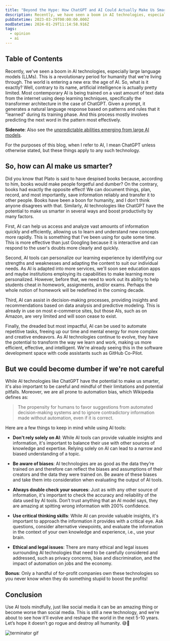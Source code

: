 ```yaml
---
title: "Beyond the Hype: How ChatGPT and AI Could Actually Make Us Smarter"
description: Recently, we have seen a boom in AI technologies, especially large language models (LLMs). This is a revolutionary period for humanity that we are living through. The world is entering a new era the age of AI. So, what is it exactly? Well, contrary to its name, artificial intelligence is actually pretty limited. But that does not mean it cannot benefit us.
pubDatetime: 2023-03-29T00:00:00.000Z
modDatetime: 2024-01-29T11:14:58.916Z
tags:
  - opinion
  - ai
---
```


## Table of Contents

Recently, we've seen a boom in AI technologies, especially large language models (LLMs). This is a revolutionary period for humanity that we're living through. The world is entering a new era: the age of AI. So, what is it exactly? Well, contrary to its name, artificial intelligence is actually pretty limited. Most contemporary AI is being trained on a vast amount of text data from the internet using deep learning techniques, specifically the transformer architecture in the case of ChatGPT. Given a prompt, it generates a natural language response based on patterns and rules that it "learned" during its training phase. And this process mostly involves predicting the next word in the pattern most effectively.

**Sidenote**: Also see the [unpredictable abilities emerging from large AI models](https://www.quantamagazine.org/the-unpredictable-abilities-emerging-from-large-ai-models-20230316/).

For the purposes of this blog, when I refer to AI, I mean ChatGPT unless otherwise stated, but these things apply to any such technology.

## So, how can AI make us smarter?

Did you know that Plato is said to have despised books because, according to him, books would make people forgetful and dumber? On the contrary, books had exactly the opposite effect! We can document things, plan, record, and most importantly, save information reliably and transfer it to other people. Books have been a boon for humanity, and I don't think anyone disagrees with that. Similarly, AI technologies like ChatGPT have the potential to make us smarter in several ways and boost productivity by many factors.

First, AI can help us access and analyze vast amounts of information quickly and efficiently, allowing us to learn and understand new concepts more rapidly. This is something that I've been using for quite some time. This is more effective than just Googling because it is interactive and can respond to the user's doubts more clearly and quickly.

Second, AI tools can personalize our learning experience by identifying our strengths and weaknesses and adapting the content to suit our individual needs. As AI is adapted into more services, we'll soon see education apps and maybe institutions employing its capabilities to make learning more personalized. However, before that, we need to work out its ability to help students cheat in homework, assignments, and/or exams. Perhaps the whole notion of homework will be redefined in the coming decade.

Third, AI can assist in decision-making processes, providing insights and recommendations based on data analysis and predictive modeling. This is already in use on most e-commerce sites, but those AIs, such as on Amazon, are very limited and will soon cease to exist.

Finally, the dreaded but most impactful, AI can be used to automate repetitive tasks, freeing up our time and mental energy for more complex and creative endeavors. As AI technologies continue to evolve, they have the potential to transform the way we learn and work, making us more efficient, effective, and intelligent. We're already seeing this in the software development space with code assistants such as GitHub Co-Pilot.

## But we could become dumber if we're not careful

While AI technologies like ChatGPT have the potential to make us smarter, it's also important to be careful and mindful of their limitations and potential pitfalls. Moreover, we are all prone to automation bias, which Wikipedia defines as:

> The propensity for humans to favor suggestions from automated decision-making systems and to ignore contradictory information made without automation, even if it is correct.

Here are a few things to keep in mind while using AI tools:

- **Don't rely solely on AI**: While AI tools can provide valuable insights and information, it's important to balance their use with other sources of knowledge and expertise. Relying solely on AI can lead to a narrow and biased understanding of a topic.

- **Be aware of biases**: AI technologies are as good as the data they’re trained on and therefore can reflect the biases and assumptions of their creators and the data they were trained on. Be aware of these biases and take them into consideration when evaluating the output of AI tools.

- **Always double check your sources**: Just as with any other source of information, it's important to check the accuracy and reliability of the data used by AI tools. Don’t trust anything that an AI model says, they are amazing at spitting wrong information with 200% confidence.

- **Use critical thinking skills**: While AI can provide valuable insights, it's important to approach the information it provides with a critical eye. Ask questions, consider alternative viewpoints, and evaluate the information in the context of your own knowledge and experience, i.e., use your brain.

- **Ethical and legal issues**: There are many ethical and legal issues surrounding AI technologies that need to be carefully considered and addressed, such as privacy concerns, bias and discrimination, and the impact of automation on jobs and the economy.

**Bonus**: Only a handful of for-profit companies own these technologies so you never know when they do something stupid to boost the profits!

## Conclusion

Use AI tools mindfully, just like social media it can be an amazing thing or become worse than social media. This is still a new technology, and we’re about to see how it’ll evolve and reshape the world in the next 5-10 years. Let’s hope it doesn’t go rogue and destroy all humanity. 😅🤞

![terminator gif](https://media.giphy.com/media/IZY2SE2JmPgFG/giphy.gif)
